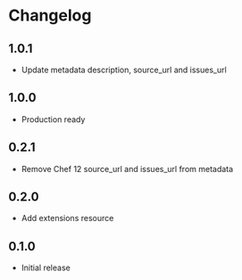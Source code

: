 # Changelog

## 1.0.1

- Update metadata description, source_url and issues_url

## 1.0.0

- Production ready

## 0.2.1

- Remove Chef 12 source_url and issues_url from metadata

## 0.2.0

- Add extensions resource

## 0.1.0

- Initial release
